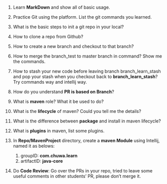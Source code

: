 1. Learn **MarkDown** and show all of basic usage.



2. Practice Git using the platform. List the git commands you learned.

3. What is the basic steps to init a git repo in your local?

4. How to clone a repo from Github?

5. How to create a new branch and checkout to that branch?

6. How to merge the branch_test to master branch in command? Show me the commands.

7. How to stash your new code before leaving branch branch_learn_stash and pop your stash when you checkout back to **branch_learn_stash**? Try commands way and intellij way.

8. How do you understand **PR is based on Branch**?

9. What is  **maven** role? What it be used to do?

10. What is the **lifecycle** of maven? Could you tell me the details?

11. What is the difference between **package** and install in maven lifecycle?

12. What is **plugins** in maven, list some plugins.

13. In **Repo/MavenProject** directory, create a **maven Module** using Intellij, named it as belows:
    1. groupID: **com.chuwa.learn**
    2. artifactID: **java-core**
   
14. Do **Code Review**: Go over the PRs in your repo, tried to leave some useful comments in other students’ PR, please don’t merge it.

